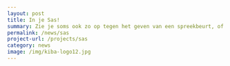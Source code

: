 ```yaml
---
layout: post
title: In je Sas!
summary: Zie je soms ook zo op tegen het geven van een spreekbeurt, of vind je het lastig om vragen te stellen in de klas of the beantwoorden, misschien is de training In je Sas! wel iets voor jou!
permalink: /news/sas
project-url: /projects/sas
category: news
image: /img/kiba-logo12.jpg
---
```



